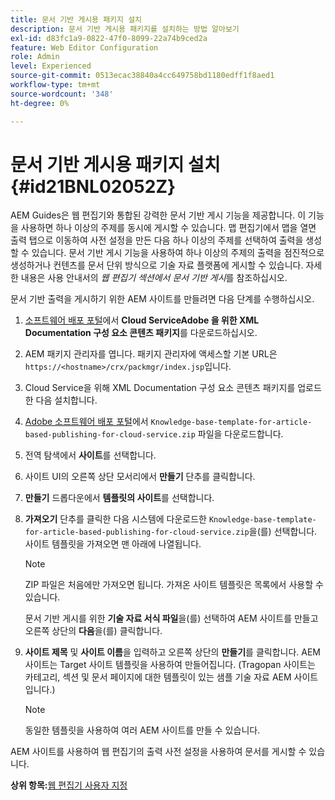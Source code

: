 ```yaml
---
title: 문서 기반 게시용 패키지 설치
description: 문서 기반 게시용 패키지를 설치하는 방법 알아보기
exl-id: d83fc1a9-0822-47f0-8099-22a74b9ced2a
feature: Web Editor Configuration
role: Admin
level: Experienced
source-git-commit: 0513ecac38840a4cc649758bd1180edff1f8aed1
workflow-type: tm+mt
source-wordcount: '348'
ht-degree: 0%

---
```


# 문서 기반 게시용 패키지 설치 {#id21BNL02052Z}

AEM Guides은 웹 편집기와 통합된 강력한 문서 기반 게시 기능을 제공합니다. 이 기능을 사용하면 하나 이상의 주제를 동시에 게시할 수 있습니다. 맵 편집기에서 맵을 열면 출력 탭으로 이동하여 사전 설정을 만든 다음 하나 이상의 주제를 선택하여 출력을 생성할 수 있습니다. 문서 기반 게시 기능을 사용하여 하나 이상의 주제의 출력을 점진적으로 생성하거나 컨텐츠를 문서 단위 방식으로 기술 자료 플랫폼에 게시할 수 있습니다. 자세한 내용은 사용 안내서의 *웹 편집기 섹션에서 문서 기반 게시*&#x200B;를 참조하십시오.

문서 기반 출력을 게시하기 위한 AEM 사이트를 만들려면 다음 단계를 수행하십시오.

1. [소프트웨어 배포 포털](https://experience.adobe.com/#/downloads/content/software-distribution/en/general.html)에서 **Cloud ServiceAdobe 을 위한 XML Documentation 구성 요소 콘텐츠 패키지**&#x200B;를 다운로드하십시오.
1. AEM 패키지 관리자를 엽니다. 패키지 관리자에 액세스할 기본 URL은 `https://<hostname>/crx/packmgr/index.jsp`입니다.
1. Cloud Service을 위해 XML Documentation 구성 요소 콘텐츠 패키지를 업로드한 다음 설치합니다.
1. [Adobe 소프트웨어 배포 포털](https://experience.adobe.com/#/downloads/content/software-distribution/en/general.html)에서 `Knowledge-base-template-for-article-based-publishing-for-cloud-service.zip` 파일을 다운로드합니다.
1. 전역 탐색에서 **사이트**&#x200B;를 선택합니다.
1. 사이트 UI의 오른쪽 상단 모서리에서 **만들기** 단추를 클릭합니다.
1. **만들기** 드롭다운에서 **템플릿의 사이트**&#x200B;를 선택합니다.
1. **가져오기** 단추를 클릭한 다음 시스템에 다운로드한 `Knowledge-base-template-for-article-based-publishing-for-cloud-service.zip`을(를) 선택합니다. 사이트 템플릿을 가져오면 맨 아래에 나열됩니다.

   >[!NOTE]
   >
   > ZIP 파일은 처음에만 가져오면 됩니다. 가져온 사이트 템플릿은 목록에서 사용할 수 있습니다.

   문서 기반 게시를 위한 **기술 자료 서식 파일**&#x200B;을(를) 선택하여 AEM 사이트를 만들고 오른쪽 상단의 **다음**&#x200B;을(를) 클릭합니다.

1. **사이트 제목** 및 **사이트 이름**&#x200B;을 입력하고 오른쪽 상단의 **만들기**&#x200B;를 클릭합니다. AEM 사이트는 Target 사이트 템플릿을 사용하여 만들어집니다. \(Tragopan 사이트는 카테고리, 섹션 및 문서 페이지에 대한 템플릿이 있는 샘플 기술 자료 AEM 사이트입니다.\)

   >[!NOTE]
   >
   > 동일한 템플릿을 사용하여 여러 AEM 사이트를 만들 수 있습니다.


AEM 사이트를 사용하여 웹 편집기의 출력 사전 설정을 사용하여 문서를 게시할 수 있습니다.

**상위 항목:**[&#x200B;웹 편집기 사용자 지정](conf-web-editor.md)
